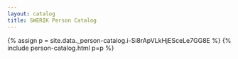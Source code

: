 ```yaml
---
layout: catalog
title: SWERIK Person Catalog
---
```

{% assign p = site.data._person-catalog.i-Si8rApVLkHjESceLe7GG8E %}
{% include person-catalog.html p=p %}

